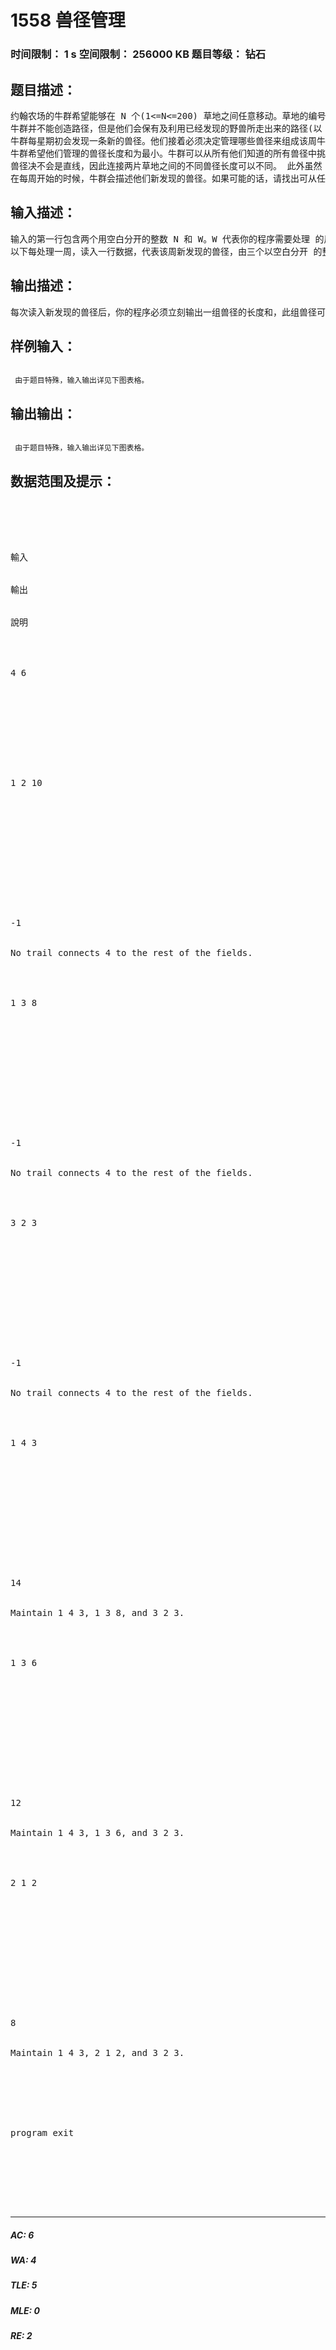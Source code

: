 # 1558 兽径管理   
### 时间限制： 1 s     空间限制： 256000 KB     题目等级： 钻石  
## 题目描述：  

<pre>
约翰农场的牛群希望能够在 N 个(1<=N<=200) 草地之间任意移动。草地的编号由 1到 N。草地之间有树林隔开。牛群希望能够选择草地间的路径，使牛群能够从任一 片草地移动到任一片其它草地。 牛群可在路径上双向通行。
牛群并不能创造路径，但是他们会保有及利用已经发现的野兽所走出来的路径(以 下简称兽径)。每星期他们会选择并管理一些或全部已知的兽径当作通路。
牛群每星期初会发现一条新的兽径。他们接着必须决定管理哪些兽径来组成该周牛 群移动的通路，使得牛群得以从任一草地移动到任一草地。牛群只能使用当周有被 管理的兽径做为通路。
牛群希望他们管理的兽径长度和为最小。牛群可以从所有他们知道的所有兽径中挑 选出一些来管理。牛群可以挑选的兽径与它之前是否曾被管理无关。
兽径决不会是直线，因此连接两片草地之间的不同兽径长度可以不同。 此外虽然 两条兽径或许会相交，但牛群非常的专注，除非交点是在草地内，否则不会在交点 换到另外一条兽径上。
在每周开始的时候，牛群会描述他们新发现的兽径。如果可能的话，请找出可从任 何一草地通达另一草地的一组需管理的兽径，使其兽径长度和最小。
</pre>
  
  
## 输入描述：  

<pre>
输入的第一行包含两个用空白分开的整数 N 和 W。W 代表你的程序需要处理 的周数. (1 <= W <= 6000)。
以下每处理一周，读入一行数据，代表该周新发现的兽径，由三个以空白分开 的整数分别代表该兽径的两个端点 (两片草地的编号) 与该兽径的长度(1…10000)。一条兽径的两个端点一定不同。
</pre>
  
  
## 输出描述：  

<pre>
每次读入新发现的兽径后，你的程序必须立刻输出一组兽径的长度和，此组兽径可从任何一草地通达另一草地，并使兽径长度和最小。如果不能找到一组可从任一草地通达另一草地的兽径，则输出 “-1”。
</pre>
  
  
## 样例输入：  

<pre><code>
 由于题目特殊，输入输出详见下图表格。
</code></pre>
  
  
## 输出输出：  

<pre><code>
 由于题目特殊，输入输出详见下图表格。
</code></pre>
  
  
## 数据范围及提示：  

<pre>
 




輸入


輸出


說明




4 6


 


 




1 2 10


 


 




 


-1


No trail connects 4 to the rest of the fields.




1 3 8


 


 




 


-1


No trail connects 4 to the rest of the fields.




3 2 3


 


 




 


-1


No trail connects 4 to the rest of the fields.




1 4 3


 


 




 


14


Maintain 1 4 3, 1 3 8, and 3 2 3.




1 3 6


 


 




 


12


Maintain 1 4 3, 1 3 6, and 3 2 3.




2 1 2


 


 




 


8         


Maintain 1 4 3, 2 1 2, and 3 2 3.




 


program exit


 




</pre>
  
  
***  

##### AC: 6  
##### WA: 4  
##### TLE: 5  
##### MLE: 0  
##### RE: 2  
